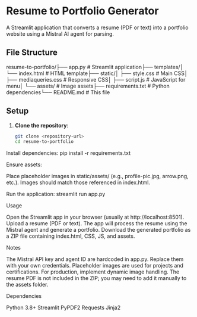 # Resume to Portfolio Generator

A Streamlit application that converts a resume (PDF or text) into a portfolio website using a Mistral AI agent for parsing.

## File Structure

resume-to-portfolio/├── app.py                    # Streamlit application├── templates/│   └── index.html           # HTML template├── static/│   ├── style.css           # Main CSS│   ├── mediaqueries.css    # Responsive CSS│   ├── script.js           # JavaScript for menu│   └── assets/             # Image assets├── requirements.txt         # Python dependencies└── README.md               # This file

## Setup
1. **Clone the repository**:
   ```bash
   git clone <repository-url>
   cd resume-to-portfolio


Install dependencies:
pip install -r requirements.txt


Ensure assets:

Place placeholder images in static/assets/ (e.g., profile-pic.jpg, arrow.png, etc.).
Images should match those referenced in index.html.


Run the application:
streamlit run app.py



Usage

Open the Streamlit app in your browser (usually at http://localhost:8501).
Upload a resume (PDF or text).
The app will process the resume using the Mistral agent and generate a portfolio.
Download the generated portfolio as a ZIP file containing index.html, CSS, JS, and assets.

Notes

The Mistral API key and agent ID are hardcoded in app.py. Replace them with your own credentials.
Placeholder images are used for projects and certifications. For production, implement dynamic image handling.
The resume PDF is not included in the ZIP; you may need to add it manually to the assets folder.

Dependencies

Python 3.8+
Streamlit
PyPDF2
Requests
Jinja2



